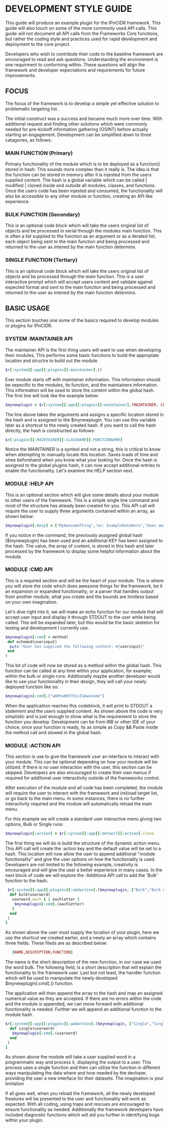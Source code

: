 
# DEVELOPMENT STYLE GUIDE

This guide will produce an example plugin for the IPnCIDR framework. This guide will also touch on some of the more commonly
used API calls. This guide will not document all API calls from the Frameworks Core functions, but rather the coding style
and practices used for rapid development and deployment to the core project.

Developers who wish to contribute their code to the baseline framework are encouraged to read and ask questions. Understanding
the environment is one requirment to conforming within. These questions will align the framework and developer 
expectations and requirements for future improvements.

## __FOCUS__

The focus of the framework is to develop a simple yet effective solution to problematic targeting list.

The initial construct was a success and became much more over time. With additional request and finding other solutions which 
were commonly needed for pre-kickoff information gathering (OSINT) before actually starting an engagement. Development can be 
simplified down to three catagories, as follows:

### MAIN FUNCTION (Primary)

Primary functionality of the module which is to be deployed as a function() stored in hash. This sounds more complex than it
really is. The idea is that the function can be stored in memory after it is injested from the users supplied content. The
hash is a global variable which can be called | modified | cloned inside and outside all modules, classes, and functions. Once
the users code has been injested and consumed, the functionality will also be accessible to any other module or function,
creating an API like experience.

### BULK FUNCTION (Secondary)

This is an optional code block which will take the users original list of objects and be processed in serial through the
modules main function. This is often a list supplied to the function as an argument or as a iterated list, each object being
sent to the main function and being processed and returned to the user as intened by the main function determins.

### SINGLE FUNCTION (Tertiary)

This is an optional code block which will take the users original list of objects and be processed through the main function.
This is a user interactive prompt which will accept users content and validate against expected format and sent to the
main function and being processed and returned to the user as intened by the main function determins.

## __BASIC USAGE__

This section touches one some of the basics required to develop modules or plugins for IPnCIDR.

### __SYSTEM :MAINTAINER API__

The maintainer API is the first thing users will want to use when developing their modules, This performs some basic functions
to build the appropiate location and structre to build out the module.

````ruby
$r[:system][:app][:plugins][:maintainer].()
````

Ever module starts off with maintainer information. This information should be sepecific to the modules, its function, and the
maintainers information. This information will be used to store the content within the global hash. The first line will look
like the example below:

````ruby
$mynewplugin = $r[:system][:app][:plugins][:maintainer].(MAINTAINER, CLASSNAME, FUNCTIONNAME)
````

The line above takes the arguments and assigns a specific location stored in the hash and is assigned to the $mynewplugin. You
can use this variable later as a shortcut to the newly created hash. If you want to call the hash directly, the hash is
constructed as follows:

````ruby
$r[:plugins][:MAINTAINER][:CLASSNAME][:FUNCTIONNAME]
````

Notice the MAINTAINER is a symbol and not a string, this is critical to know when attempting to manually locate this location.
Saves loads of time and stree beforehand when you know what your looking for. Once the hash is assigned to the global plugins
hash, it can now accept additional entries to enable the functionality. Let's examine the HELP section next.

### __MODULE :HELP API__

This is an optional section which will give some details about your module to other users of the framework. This is a simple
single line command and most of the structure has already been created for you. This API call will require the user to supply
three arguments contained within an array, as shown below:

````ruby
$mynewplugin[:help] = ["MyAwesomeThing","ex: ExampleDataHere","Does amazing things with user supplied datasets"]
````

If you notice in the command, the previously assigned global hash ($mynewplugin) has been used and an additional KEY has been
assigned to the hash. The value, the array of content, is stored in this hash and later processed by the framework to display
some helpful information about the module. 

### __MODULE :CMD API__

This is a required section and will be the heart of your module. This is where you will store the code which does awesome
things for the framework, be it an expansion or expanded functionality, or a parser that handles output from another module,
what you create and the bounds are limitless based on your own imagination.

Let's dive right into it, we will make an echo function for our module that will accept user input and display it through
STDOUT to the user while being called. This will be expanded later, but this would be the basic skeleton for testing and
development I currently use.

````ruby
$mynewplugin[:cmd] = method(
 def echomod(userinput)
  puts "User has supplied the following content: #{userinput}"
 end
)
````

This bit of code will now be stored as a method within the global hash. This function can be called at any time within your
application, for example; within the bulk or single runs. Additionally maybe another developer would like to use your
functionality in their design, they will call your newly deployed function like so:

````ruby
$mynewplugin[:cmd].("w00tw00tThisISAwesome")
````

When the applicaition reaches this codeblock, it will print to STDOUT a statement and the users supplied content. As shown
above the code is very simplistic and is just enough to show what is the requirement to store the function you develop.
Development can be from IRB or other IDE of your choice, once your function is ready, its as simple as Copy && Paste inside
the method call and stowed in the global hash.

### __MODULE :ACTION API__

This section is use to give the framework user an interface to interact with your module. This can be optional depending on
how your module will be utilized. If there is no user interaction with the user, this section can be skipped. Developers are
also encouraged to create their own menus if required for additional user interactivity outside of the frameworks control.

After execution of the module and all code has been completed, the module will require the user to interact with the framework
and (re)load target list, or go back to the main menu. In some instances, there is no further interactivity required and the
module will automatically reload the main menu.

For this example we will create a standard user interactive menu giving two options, Bulk or Single runs:

````ruby
$mynewplugin[:action] = $r[:system][:app][:default][:action].clone
````

The first thing we will do is build the structure of the dynamic action menu. This API call will create the :action key and
the default value will be set to a hash. This location will now allow the user to append additional "module functionality" and
give the user options on how the functionality is used. Developers are not limited to the following example, creativity is
encouraged and will give the user a better experience in many cases. In the next block of code we will explore the :Additiona API call to add the 'Bulk' function to the hash. 

````ruby
 $r[:system][:app][:plugins][:addaction].($mynewplugin, ["Bulk","Bulk word echo function", method(
  def bulk(userword)
   userword.each { | eachletter |
    $mynewplugin[:cmd].(eachletter)
   }
  end
 )
]
````

As shown above the user must supply the location of your plugin, here we use the shortcut we created earlier, and a newly an
array which contains three fields. These fileds are as described below:

````ruby
   [NAME,DESCRIPTION,FUNCTION]
````

The name is the short description of the new function, in our case we used the word bulk. The following field, is a short
description that will explain the functionality to the framework user. Last but not least, the handler function which will
be used to manipulate the newly developed $mynewplugin[:cmd].() function.

The application will then append the array to the hash and map an assigned numerical value as they are accepted. If there are
no errors within the code and the module is appended, we can move forward with additional functionality is needed. Further we
will append an additional function to the module hash.

````ruby
$r[:system][:app][:plugins][:addaction].($mynewplugin, ["Single","Single word echo function", method(
  def single(userword)
   $mynewplugin[:cmd].(userword)
  end
 )
]
````
As shown above the module will take a user supplied word in a programmatic way and process it, displaying the output to a
user. This process uses a single function and then can utilize the function in different ways manipulating the data where and
how needed by the devloper, providing the user a new interface for their datasets. The imagination is your limitation 

If all goes well, when you reload the framework, all the newly developed freatures will be presented to the user and
functionality will work as expected. With all coding, using traps and rescues are encouraged to ensure functionality as
needed. Additionally the framework developers have included diagnostic functions which will aid you further in identifying
bugs within your plugin.
